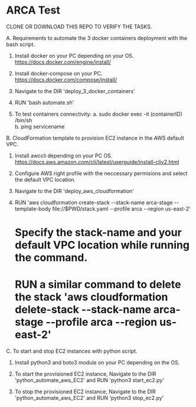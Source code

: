 # ARCA Test

CLONE OR DOWNLOAD THIS REPO TO VERIFY THE TASKS.

A. Requirements to automate the 3 docker containers deployment with the bash script.

1. Install docker on your PC depending on your OS.
    https://docs.docker.com/engine/install/ 


2. Install docker-compose on your PC.
    https://docs.docker.com/compose/install/ 


3. Navigate to the DIR 'deploy_3_docker_containers' 


4. RUN 'bash automate.sh'


5. To test containers connectivity:
    a. sudo docker  exec -it (containerID) /bin/sh          
    b. ping servicename




B. CloudFormation template to provision EC2 instance in the AWS default VPC.

1. Install awccli depending on your PC OS.
    https://docs.aws.amazon.com/cli/latest/userguide/install-cliv2.html 

2. Configure AWS right profile with the neccessary permisions and select the default VPC location.

3. Navigate to the DIR 'deploy_aws_cloudformation'


4. RUN 'aws cloudformation create-stack --stack-name arca-stage --template-body file://$PWD/stack.yaml --profile arca --region us-east-2' 
    # Specify the stack-name and your default VPC location while running the command. 
    # RUN a similar command to delete the stack  'aws cloudformation delete-stack --stack-name arca-stage --profile arca --region us-east-2'


C. To start and stop EC2 instances with python script.

1. Install python3 and boto3 module on your PC depending on the OS.


2. To start the provisioned EC2 instance, Navigate to the DIR 'python_automate_aws_EC2' and RUN 'python3 start_ec2.py'


3. To stop the provisioned EC2 instance, Navigate to the DIR 'python_automate_aws_EC2' and RUN 'python3 stop_ec2.py'


